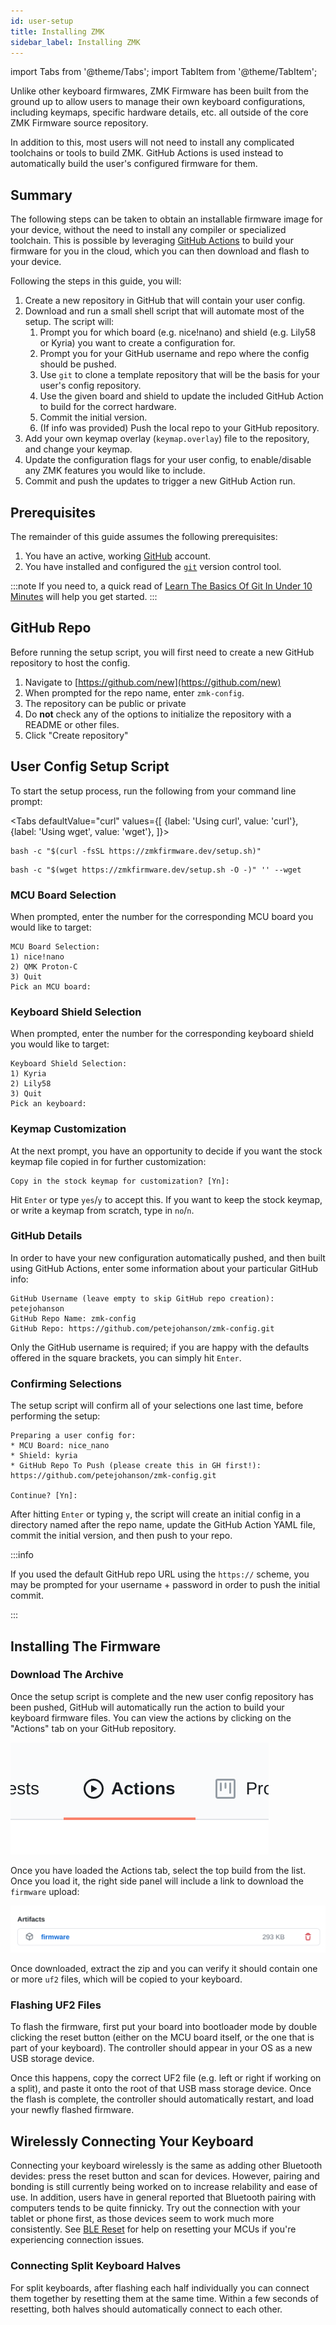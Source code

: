 ```yaml
---
id: user-setup
title: Installing ZMK
sidebar_label: Installing ZMK
---
```


import Tabs from '@theme/Tabs';
import TabItem from '@theme/TabItem';

Unlike other keyboard firmwares, ZMK Firmware has been built from the ground up to allow users to manage
their own keyboard configurations, including keymaps, specific hardware details, etc. all outside of the
core ZMK Firmware source repository.

In addition to this, most users will not need to install any complicated toolchains or tools to build ZMK. GitHub Actions is used instead to automatically build the user's configured firmware for them.

## Summary

The following steps can be taken to obtain an installable firmware image for your device, without the need
to install any compiler or specialized toolchain. This is possible by leveraging [GitHub Actions](https://github.com/features/actions)
to build your firmware for you in the cloud, which you can then download and flash to your device.

Following the steps in this guide, you will:

1. Create a new repository in GitHub that will contain your user config.
1. Download and run a small shell script that will automate most of the setup. The script will:
   1. Prompt you for which board (e.g. nice!nano) and shield (e.g. Lily58 or Kyria) you want to create a configuration for.
   1. Prompt you for your GitHub username and repo where the config should be pushed.
   1. Use `git` to clone a template repository that will be the basis for your user's config repository.
   1. Use the given board and shield to update the included GitHub Action to build for the correct hardware.
   1. Commit the initial version.
   1. (If info was provided) Push the local repo to your GitHub repository.
1. Add your own keymap overlay (`keymap.overlay`) file to the repository, and change your keymap.
1. Update the configuration flags for your user config, to enable/disable any ZMK features you would like to include.
1. Commit and push the updates to trigger a new GitHub Action run.

## Prerequisites

The remainder of this guide assumes the following prerequisites:

1. You have an active, working [GitHub](https://github.com/) account.
1. You have installed and configured the [`git`](https://git-scm.com/) version control tool.

:::note
If you need to, a quick read of [Learn The Basics Of Git In Under 10 Minutes](https://www.freecodecamp.org/news/learn-the-basics-of-git-in-under-10-minutes-da548267cc91/) will help you get started.
:::

## GitHub Repo

Before running the setup script, you will first need to create a new GitHub repository to host the config.

1. Navigate to [https://github.com/new](https://github.com/new)
1. When prompted for the repo name, enter `zmk-config`.
1. The repository can be public or private
1. Do **not** check any of the options to initialize the repository with a README or other files.
1. Click "Create repository"

## User Config Setup Script

To start the setup process, run the following from your command line prompt:

<Tabs
defaultValue="curl"
values={[
{label: 'Using curl', value: 'curl'},
{label: 'Using wget', value: 'wget'},
]}>
<TabItem value="curl">

```
bash -c "$(curl -fsSL https://zmkfirmware.dev/setup.sh)"
```

</TabItem>
<TabItem value="wget">

```
bash -c "$(wget https://zmkfirmware.dev/setup.sh -O -)" '' --wget
```

</TabItem>
</Tabs>

### MCU Board Selection

When prompted, enter the number for the corresponding MCU board you would like to target:

```
MCU Board Selection:
1) nice!nano
2) QMK Proton-C
3) Quit
Pick an MCU board:
```

### Keyboard Shield Selection

When prompted, enter the number for the corresponding keyboard shield you would like to target:

```
Keyboard Shield Selection:
1) Kyria
2) Lily58
3) Quit
Pick an keyboard:
```

### Keymap Customization

At the next prompt, you have an opportunity to decide if you want the stock keymap file copied in
for further customization:

```
Copy in the stock keymap for customization? [Yn]:
```

Hit `Enter` or type `yes`/`y` to accept this. If you want to keep the stock keymap, or write a keymap
from scratch, type in `no`/`n`.

### GitHub Details

In order to have your new configuration automatically pushed, and then built using GitHub Actions, enter
some information about your particular GitHub info:

```
GitHub Username (leave empty to skip GitHub repo creation): petejohanson
GitHub Repo Name: zmk-config
GitHub Repo: https://github.com/petejohanson/zmk-config.git
```

Only the GitHub username is required; if you are happy with the defaults offered in the square brackets, you can simply hit `Enter`.

### Confirming Selections

The setup script will confirm all of your selections one last time, before performing the setup:

```
Preparing a user config for:
* MCU Board: nice_nano
* Shield: kyria
* GitHub Repo To Push (please create this in GH first!): https://github.com/petejohanson/zmk-config.git

Continue? [Yn]:
```

After hitting `Enter` or typing `y`, the script will create an initial config in a directory named after the repo name,
update the GitHub Action YAML file, commit the initial version, and then push to your repo.

:::info

If you used the default GitHub repo URL using the `https://` scheme, you may be prompted for your username + password in order to
push the initial commit.

:::

## Installing The Firmware

### Download The Archive

Once the setup script is complete and the new user config repository has been pushed, GitHub will automatically run the action
to build your keyboard firmware files. You can view the actions by clicking on the "Actions" tab on your GitHub repository.

![](./assets/user-setup/github-actions-link.png)

Once you have loaded the Actions tab, select the top build from the list. Once you load it, the right side panel will include
a link to download the `firmware` upload:

![](./assets/user-setup/firmware-archive.png)

Once downloaded, extract the zip and you can verify it should contain one or more `uf2` files, which will be copied to
your keyboard.

### Flashing UF2 Files

To flash the firmware, first put your board into bootloader mode by double clicking the reset button (either on the MCU board itself,
or the one that is part of your keyboard). The controller should appear in your OS as a new USB storage device.

Once this happens, copy the correct UF2 file (e.g. left or right if working on a split), and paste it onto the root of that USB mass
storage device. Once the flash is complete, the controller should automatically restart, and load your newfly flashed firmware.

## Wirelessly Connecting Your Keyboard

Connecting your keyboard wirelessly is the same as adding other Bluetooth devides: press the reset button and scan for devices. However, pairing and bonding is still currently being worked on to increase relability and ease of use. In addition, users have in general reported that Bluetooth pairing with computers tends to be quite finnicky. Try out the connection with your tablet or phone first, as those devices seem to work much more consistently. See [BLE Reset](./bond-reset.md) for help on resetting your MCUs if you're experiencing connection issues.

### Connecting Split Keyboard Halves

For split keyboards, after flashing each half individually you can connect them together by resetting them at the same time. Within a few seconds of resetting, both halves should automatically connect to each other.
